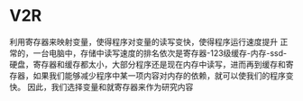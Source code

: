 # V2R
利用寄存器来映射变量，使得程序对变量的读写变快，使得程序运行速度提升
正常的，一台电脑中，存储中读写速度的排名依次是寄存器-123级缓存-内存-ssd-硬盘，寄存器和缓存都太小，大部分程序还是现在内存中读写，进而再到缓存和寄存器，如果我们能够减少程序中某一项内容对内存的依赖，就可以使我们的程序变快。
因此，我们选择变量和就寄存器来作为研究内容
